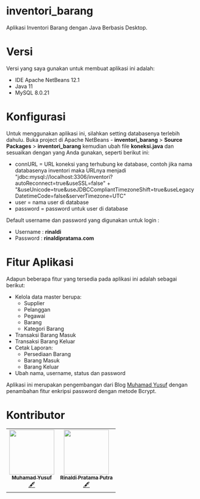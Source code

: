 # inventori_barang
Aplikasi Inventori Barang dengan Java Berbasis Desktop.

# Versi
Versi yang saya gunakan untuk membuat aplikasi ini adalah:

- IDE Apache NetBeans 12.1
- Java 11
- MySQL 8.0.21

# Konfigurasi
Untuk menggunakan aplikasi ini, silahkan setting databasenya terlebih dahulu. Buka project di Apache NetBeans - **inventori_barang** > **Source Packages** > **inventori_barang**
kemudian ubah file **koneksi.java** dan sesuaikan dengan yang Anda gunakan, seperti berikut ini:

- connURL = URL koneksi yang terhubung ke database, contoh jika nama databasenya inventori maka URLnya menjadi "jdbc:mysql://localhost:3306/inventori?autoReconnect=true&useSSL=false"
                    + "&useUnicode=true&useJDBCCompliantTimezoneShift=true&useLegacyDatetimeCode=false&serverTimezone=UTC"
- user = nama user di database
- password = password untuk user di database

Default username dan password yang digunakan untuk login : 
- Username : **rinaldi**
- Password : **rinaldipratama.com**

# Fitur Aplikasi
Adapun beberapa fitur yang tersedia pada aplikasi ini adalah sebagai berikut:

- Kelola data master berupa:
  - Supplier
  - Pelanggan
  - Pegawai
  - Barang
  - Kategori Barang
- Transaksi Barang Masuk
- Transaksi Barang Keluar
- Cetak Laporan:
  - Persediaan Barang
  - Barang Masuk
  - Barang Keluar
- Ubah nama, username, status dan password
  
Aplikasi ini merupakan pengembangan dari Blog <a href="https://muhamadyusufppn.blogspot.com/p/aplikasi-inventori-barang-dengan-java.html" target="_blank">Muhamad Yusuf</a>
dengan penambahan fitur enkripsi password dengan metode Bcrypt.

# Kontributor
<table>
  <tr>
    <td align="center">
      <a href="https://github.com/rinaldipratama"><img src="https://avatars0.githubusercontent.com/u/4905323?s=460&v=4" width="120px;" alt=""/><br /><sub><b>Muhamad Yusuf</b></sub></a><br /><a href="#content-muhamadyusuf" title="Content">🖋</a>
    </td>
    <td align="center">
      <a href="https://github.com/rinaldipratama"><img src="https://avatars0.githubusercontent.com/u/71593600?v=4" width="120px;" alt=""/><br /><sub><b>Rinaldi Pratama Putra</b></sub></a><br /><a href="#content-rinaldipratama" title="Content">🖋</a>
    </td>
  </tr>
</table>

